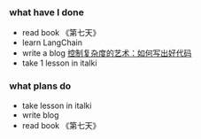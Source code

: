### what have I done
* read book 《第七天》
* learn LangChain
* write a blog [控制复杂度的艺术：如何写出好代码](https://blog.guaguaxia.top/2023/06/19/%E6%8E%A7%E5%88%B6%E5%A4%8D%E6%9D%82%E5%BA%A6%E7%9A%84%E8%89%BA%E6%9C%AF-%E5%A6%82%E4%BD%95%E5%86%99%E5%87%BA%E5%A5%BD%E4%BB%A3%E7%A0%81/)
* take 1 lesson in italki 
### what plans do
* take lesson in italki 
* write blog
* read book 《第七天》

